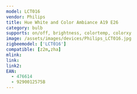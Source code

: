 ```yaml
---
model: LCT016
vendor: Philips
title: Hue White and Color Ambiance A19 E26
category: bulb
supports: on/off, brightness, colortemp, colorxy
image: /assets/images/devices/Philips_LCT016.jpg
zigbeemodel: ['LCT016'] 
compatible: [z2m,zha]
mlink: 
link: 
link2: 
EAN: 
  - 476614
  - 9290012575B
---
```

